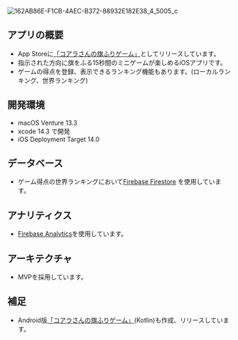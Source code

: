 ![162AB86E-F1CB-4AEC-B372-88932E182E38_4_5005_c](https://user-images.githubusercontent.com/61610711/125634809-82dab47f-c8f7-407f-8b1d-f7c518e495c4.jpeg)

## アプリの概要
- App Storeに[「コアラさんの旗ふりゲーム」](https://apps.apple.com/jp/app/%E3%82%B3%E3%82%A2%E3%83%A9%E3%81%95%E3%82%93%E3%81%AE%E6%97%97%E6%8C%AF%E3%82%8A%E3%82%B2%E3%83%BC%E3%83%A0/id1518792012?mt=8)としてリリースしています。
- 指示された方向に旗をふる15秒間のミニゲームが楽しめるiOSアプリです。
- ゲームの得点を登録、表示できるランキング機能もあります。(ローカルランキング、世界ランキング)

## 開発環境
- macOS Venture 13.3
- xcode 14.3 で開発
- iOS Deployment Target 14.0

## データベース
- ゲーム得点の世界ランキングにおいて[Firebase Firestore](https://firebase.google.com/docs/firestore?hl=ja) を使用しています。

## アナリティクス
- [Firebase Analytics](https://firebase.google.com/docs/analytics?hl=ja)を使用しています。

## アーキテクチャ
- MVPを採用しています。

## 補足
- Android版[「コアラさんの旗ふりゲーム」](https://github.com/yunyun33/KoalasSimonSaysGame_android)(Kotlin)も作成、リリースしています。
